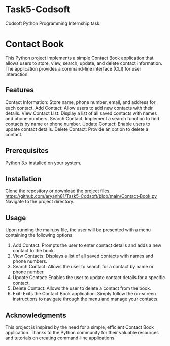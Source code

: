 # Task5-Codsoft
Codsoft Python Programming Internship task.

# Contact Book
This Python project implements a simple Contact Book application that allows users to store, view, search, update, and delete contact information. The application provides a command-line interface (CLI) for user interaction.

## Features
Contact Information: Store name, phone number, email, and address for each contact.
Add Contact: Allow users to add new contacts with their details.
View Contact List: Display a list of all saved contacts with names and phone numbers.
Search Contact: Implement a search function to find contacts by name or phone number.
Update Contact: Enable users to update contact details.
Delete Contact: Provide an option to delete a contact.

## Prerequisites
Python 3.x installed on your system.

## Installation
Clone the repository or download the project files.
https://github.com/aryanh81/Task5-Codsoft/blob/main/Contact-Book.py
Navigate to the project directory.

## Usage
Upon running the main.py file, the user will be presented with a menu containing the following options:

1. Add Contact: Prompts the user to enter contact details and adds a new contact to the book.
2. View Contacts: Displays a list of all saved contacts with names and phone numbers.
3. Search Contact: Allows the user to search for a contact by name or phone number.
4. Update Contact: Enables the user to update contact details for a specific contact.
5. Delete Contact: Allows the user to delete a contact from the book.
6. Exit: Exits the Contact Book application.
Simply follow the on-screen instructions to navigate through the menu and manage your contacts.

## Acknowledgments
This project is inspired by the need for a simple, efficient Contact Book application.
Thanks to the Python community for their valuable resources and tutorials on creating command-line applications.
